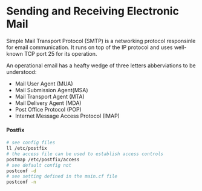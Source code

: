 # Sending and Receiving Electronic Mail

Simple Mail Transport Protocol (SMTP) is a networking protocol responsinle for email communication. It runs on top of the IP protocol and uses well-known TCP port 25 for its operation. 

An operational email has a heafty wedge of three letters abberviations to be understood:
* Mail User Agent (MUA)
* Mail Submission Agent(MSA)
* Mail Transport Agent (MTA) 
* Mail Delivery Agent (MDA)
* Post Office Protocol (POP)
* Internet Message Access Protocol (IMAP)

#### Postfix

```bash
# see config files
ll /etc/postfix
# the access file can be used to establish access controls
postmap /etc/postfix/access
# see default config not 
postconf -d
# see setting defined in the main.cf file
postconf -n
```